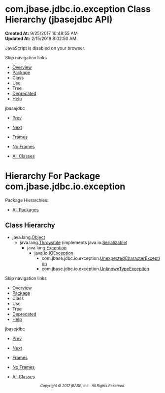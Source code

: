 # com.jbase.jdbc.io.exception Class Hierarchy (jbasejdbc   API)

**Created At:** 9/25/2017 10:48:55 AM  
**Updated At:** 2/15/2018 8:02:50 AM  

<script type="text/javascript"><!--
    try {
        if (location.href.indexOf('is-external=true') == -1) {
            parent.document.title="com.jbase.jdbc.io.exception Class Hierarchy (jbasejdbc   API)";
        }
    }
    catch(err) {
    }
//--></script><noscript><div>JavaScript is disabled on your browser.</div></noscript><!-- ========= START OF TOP NAVBAR ======= -->
<!--   -->
Skip navigation links
<!--   -->
- [Overview](../../../../../overview-summary.html)
- [Package](/39236-exception/com_jbase_jdbc_io_exception_package-summary)
- Class
- Use
- Tree
- [Deprecated](../../../../../deprecated-list.html)
- [Help](../../../../../help-doc.html)


jbasejdbc <br>

- [Prev](/39233-charset/com_jbase_jdbc_io_charset_package-tree)
- [Next](/39238-inflow/com_jbase_jdbc_io_inflow_package-tree)


- [Frames](../../../../../index.html?com/jbase/jdbc/io/exception//39236-exception/com_jbase_jdbc_io_exception_package-tree)
- [No Frames](/39236-exception/com_jbase_jdbc_io_exception_package-tree)


- [All Classes](../../../../../allclasses-noframe.html)


<script type="text/javascript"><!--
  allClassesLink = document.getElementById("allclasses_navbar_top");
  if(window==top) {
    allClassesLink.style.display = "block";
  }
  else {
    allClassesLink.style.display = "none";
  }
  //--></script>
<!--   -->
<!-- ========= END OF TOP NAVBAR ========= -->
# Hierarchy For Package com.jbase.jdbc.io.exception
Package Hierarchies:
- [All Packages](../../../../../overview-tree.html)

## Class Hierarchy

- java.lang.[Object](http://java.sun.com/j2se/1.5.0/docs/api/java/lang/Object.html?is-external=true "class or interface in java.lang")
    - java.lang.[Throwable](http://java.sun.com/j2se/1.5.0/docs/api/java/lang/Throwable.html?is-external=true "class or interface in java.lang") (implements java.io.[Serializable](http://java.sun.com/j2se/1.5.0/docs/api/java/io/Serializable.html?is-external=true "class or interface in java.io"))
        - java.lang.[Exception](http://java.sun.com/j2se/1.5.0/docs/api/java/lang/Exception.html?is-external=true "class or interface in java.lang")
            - java.io.[IOException](http://java.sun.com/j2se/1.5.0/docs/api/java/io/IOException.html?is-external=true "class or interface in java.io")
                - com.jbase.jdbc.io.exception.[UnexpectedCharacterException](/39236-exception/com_jbase_jdbc_io_exception_UnexpectedCharacterException "class in com.jbase.jdbc.io.exception")
                - com.jbase.jdbc.io.exception.[UnknownTypeException](/39236-exception/com_jbase_jdbc_io_exception_UnknownTypeException "class in com.jbase.jdbc.io.exception")
<!-- ======= START OF BOTTOM NAVBAR ====== -->
<!--   -->
Skip navigation links
<!--   -->
- [Overview](../../../../../overview-summary.html)
- [Package](/39236-exception/com_jbase_jdbc_io_exception_package-summary)
- Class
- Use
- Tree
- [Deprecated](../../../../../deprecated-list.html)
- [Help](../../../../../help-doc.html)


jbasejdbc <br>

- [Prev](/39233-charset/com_jbase_jdbc_io_charset_package-tree)
- [Next](/39238-inflow/com_jbase_jdbc_io_inflow_package-tree)


- [Frames](../../../../../index.html?com/jbase/jdbc/io/exception//39236-exception/com_jbase_jdbc_io_exception_package-tree)
- [No Frames](/39236-exception/com_jbase_jdbc_io_exception_package-tree)


- [All Classes](../../../../../allclasses-noframe.html)


<script type="text/javascript"><!--
  allClassesLink = document.getElementById("allclasses_navbar_bottom");
  if(window==top) {
    allClassesLink.style.display = "block";
  }
  else {
    allClassesLink.style.display = "none";
  }
  //--></script>
<!--   -->
<!-- ======== END OF BOTTOM NAVBAR ======= -->
<small>			<center>			<i>Copyright © 2017 jBASE, Inc.. All Rights Reserved.</i>		</center></small>
